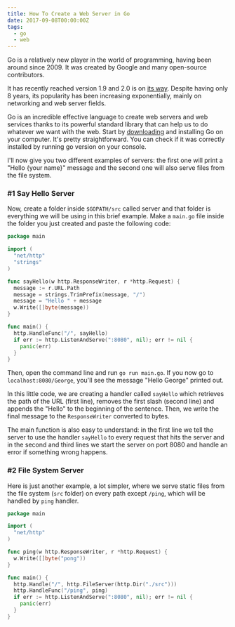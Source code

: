 ```yaml
---
title: How To Create a Web Server in Go
date: 2017-09-08T00:00:00Z
tags:
  - go
  - web
---
```


Go is a relatively new player in the world of programming, having been around since 2009. It was created by Google and many open-source contributors.

<!--more-->

It has recently reached version 1.9 and 2.0 is on [its way](https://blog.golang.org/toward-go2). Despite having only 8 years, its popularity has been increasing exponentially, mainly on networking and web server fields.

Go is an incredible effective language to create web servers and web services thanks to its powerful standard library that can help us to do whatever we want with the web.
Start by [downloading](https://golang.org/doc/install) and installing Go on your computer. It's pretty straightforward. You can check if it was correctly installed by running go version on your console.

I'll now give you two different examples of servers: the first one will print a "Hello {your name}" message and the second one will also serve files from the file system.

### #1 Say Hello Server

Now, create a folder inside `$GOPATH/src` called server and that folder is everything we will be using in this brief example. Make a `main.go` file inside the folder you just created and paste the following code:

```go
package main

import (
  "net/http"
  "strings"
)

func sayHello(w http.ResponseWriter, r *http.Request) {
  message := r.URL.Path
  message = strings.TrimPrefix(message, "/")
  message = "Hello " + message
  w.Write([]byte(message))
}

func main() {
  http.HandleFunc("/", sayHello)
  if err := http.ListenAndServe(":8080", nil); err != nil {
    panic(err)
  }
}
```

Then, open the command line and run `go run main.go`. If you now go to `localhost:8080/George`, you'll see the message "Hello George" printed out.

In this little code, we are creating a handler called `sayHello` which retrieves the path of the URL (first line), removes the first slash (second line) and appends the "Hello" to the beginning of the sentence. Then, we write the final message to the `ResponseWriter` converted to bytes.

The main function is also easy to understand: in the first line we tell the server to use the handler `sayHello` to every request that hits the server and in the second and third lines we start the server on port 8080 and handle an error if something wrong happens.

### #2 File System Server

Here is just another example, a lot simpler, where we serve static files from the file system (`src` folder) on every path except `/ping`, which will be handled by `ping` handler.

```go
package main

import (
  "net/http"
)

func ping(w http.ResponseWriter, r *http.Request) {
  w.Write([]byte("pong"))
}

func main() {
  http.Handle("/", http.FileServer(http.Dir("./src")))
  http.HandleFunc("/ping", ping)
  if err := http.ListenAndServe(":8080", nil); err != nil {
    panic(err)
  }
}
```

